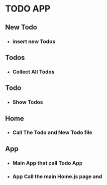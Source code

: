 # TODO APP

## New Todo
- ### insert new Todos
## Todos
- ### Collect All Todos
## Todo
- ### Show Todos
## Home
- ### Call The Todo and New Todo file
## App
- ### Main App that call Todo App
- ### App Call the main Home.js page and